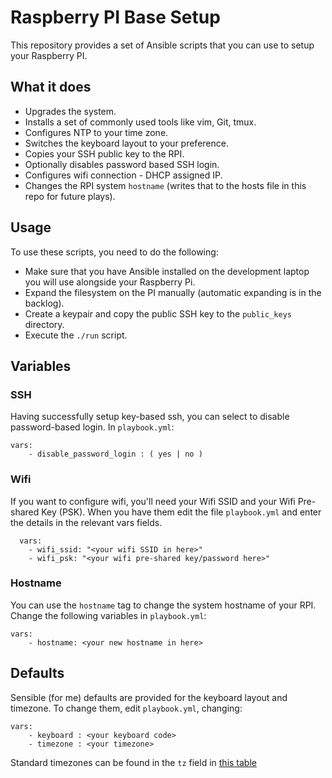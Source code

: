 # Raspberry PI Base Setup
This repository provides a set of Ansible scripts that you can use to setup your Raspberry PI.

## What it does
 - Upgrades the system.
 - Installs a set of commonly used tools like vim, Git, tmux.
 - Configures NTP to your time zone.
 - Switches the keyboard layout to your preference.
 - Copies your SSH public key to the RPI.
 - Optionally disables password based SSH login.
 - Configures wifi connection - DHCP assigned IP.
 - Changes the RPI system `hostname` (writes that to the hosts file in this repo for future plays).

## Usage
To use these scripts, you need to do the following:

 - Make sure that you have Ansible installed on the development laptop you will use alongside your Raspberry Pi.
 - Expand the filesystem on the PI manually (automatic expanding is in the backlog).
 - Create a keypair and copy the public SSH key to the `public_keys` directory.
 - Execute the `./run` script.

## Variables

### SSH

Having successfully setup key-based ssh, you can select to disable password-based login. In `playbook.yml`:

	vars:
	 	- disable_password_login : ( yes | no )

### Wifi

If you want to configure wifi, you'll need your Wifi SSID and your Wifi Pre-shared Key (PSK). When you have them
edit the file `playbook.yml` and enter the details in the relevant vars fields.

	  vars:
    	- wifi_ssid: "<your wifi SSID in here>"
    	- wifi_psk: "<your wifi pre-shared key/password here>"

### Hostname

You can use the `hostname` tag to change the system hostname of your RPI. Change the following variables in `playbook.yml`:

	vars:
		- hostname: <your new hostname in here> 
 
## Defaults
Sensible (for me) defaults are provided for the keyboard layout and timezone. To change them, edit `playbook.yml`, changing:

	vars:
    	- keyboard : <your keyboard code>
    	- timezone : <your timezone>

Standard timezones can be found in the `tz` field in [this table](https://en.wikipedia.org/wiki/List_of_tz_database_time_zones)

